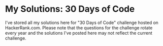 <!-- https://github.com/adam-p/markdown-here/wiki/Markdown-Cheatsheet -->

My Solutions: 30 Days of Code
=================
I've stored all my solutions here for "30 Days of Code" challenge hosted on HackerRank.com. Please note that the questions for the challenge rotate every year and the solutions I've posted here may not reflect the current challenge. 
